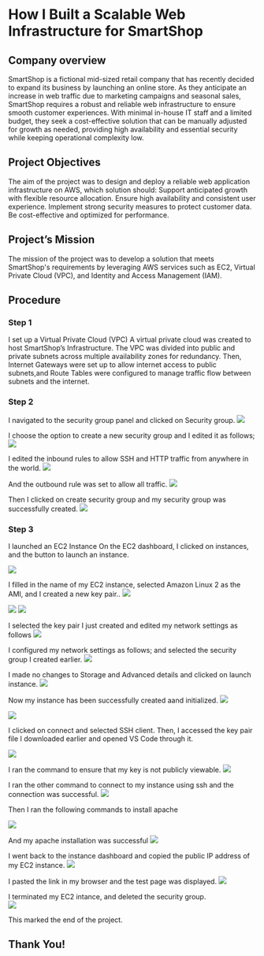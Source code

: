 # How I Built a Scalable Web Infrastructure for SmartShop
## Company overview
SmartShop is a fictional mid-sized retail company that has recently decided to expand its business by launching an online store. As they anticipate an increase in web traffic due to marketing campaigns and seasonal sales, SmartShop requires a robust and reliable web infrastructure to ensure smooth customer experiences. With minimal in-house IT staff and a limited budget, they seek a cost-effective solution that can be manually adjusted for growth as needed, providing high availability and essential security while keeping operational complexity low. 

## Project Objectives
The aim of the project was to design and deploy a reliable web application infrastructure on AWS, which  solution should:
Support anticipated growth with flexible resource allocation.
Ensure high availability and consistent user experience.
Implement strong security measures to protect customer data.
Be cost-effective and optimized for performance.

## Project’s Mission
The mission of the project was to develop a solution that meets SmartShop's requirements by leveraging AWS services such as EC2, Virtual Private Cloud (VPC), and Identity and Access Management (IAM). 

## Procedure
### Step 1
I set up a Virtual Private Cloud (VPC)
A virtual private cloud was created to host SmartShop’s Infrastructure. The VPC was divided into public and private subnets across multiple availability zones for redundancy. 
Then, Internet Gateways were set up to allow internet access to public subnets,and Route Tables were configured to manage traffic flow between subnets and the internet.

### Step 2
I navigated to the security group panel and clicked on Security group. 
<img src="images/LITA 1.JPG">

I choose the option to create a new security group and I edited it as follows;
<img src="images/LITA 2.JPG">

I edited the inbound rules to allow SSH and HTTP traffic from anywhere in the world.
<img src="images/LITA 3.JPG">

And the outbound rule was set to allow all traffic.
<img src="images/LITA 4.JPG">

Then I clicked on create security group and my security group was successfully created. 
<img src="images/LITA 5.JPG">

### Step 3
I launched an EC2 Instance
On the EC2 dashboard, I clicked on instances, and the button to launch an instance. 

<img src="images/LITA 6.JPG">

I filled in the name of my EC2 instance, selected Amazon Linux 2 as the AMI, and I created a new key pair..
<img src="images/LITA 7.JPG">

<img src="images/LITA 8.JPG">

<img src="images/LITA 9.JPG">

I selected the key pair I just created and edited my network settings as follows
<img src="images/LITA 10.JPG">
 
 I configured my network settings as follows; and selected the security group I created earlier.
<img src="images/LITA 11.JPG">

I made no changes to Storage and Advanced details and clicked on launch instance. 
<img src="images/LITA 12.JPG">

Now my instance has been successfully created aand initialized.
<img src="images/LITA 13.JPG">

<img src="images/LITA 14.JPG">

I clicked on connect and selected SSH client.
Then, I accessed the key pair file I downloaded earlier and opened VS Code through it. 

<img src="images/LITA 15.JPG">


I ran the command to ensure that my key is not publicly viewable.
<img src="images/LITA 16.JPG">


I ran the other command to connect to my instance using ssh and the connection was successful. 
<img src="images/LITA 17.JPG">



Then I ran the following commands to install apache

<img src="images/LITA 18.JPG">

And my apache installation was successful
<img src="images/LITA 19.JPG">

I went back to the instance dashboard and copied the public IP address of my EC2 instance. 
<img src="images/LITA 20.JPG">


I pasted the link in my browser and the test page was displayed.
<img src="images/LITA 21.JPG">

I terminated my EC2 intance, and deleted the security group.  
<img src="images/LITA 22.JPG">

This marked the end of the project.

## Thank You!


